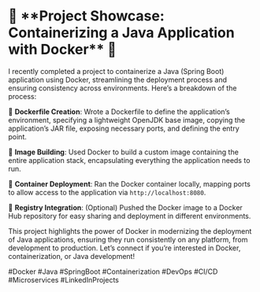 
<h1>🚀 **Project Showcase: Containerizing a Java Application with Docker** 🚀</h1>

I recently completed a project to containerize a Java (Spring Boot) application using Docker, streamlining the deployment process and ensuring consistency across environments. Here’s a breakdown of the process:

🔹 **Dockerfile Creation**: Wrote a Dockerfile to define the application’s environment, specifying a lightweight OpenJDK base image, copying the application’s JAR file, exposing necessary ports, and defining the entry point.

🔹 **Image Building**: Used Docker to build a custom image containing the entire application stack, encapsulating everything the application needs to run.

🔹 **Container Deployment**: Ran the Docker container locally, mapping ports to allow access to the application via `http://localhost:8080`.

🔹 **Registry Integration**: (Optional) Pushed the Docker image to a Docker Hub repository for easy sharing and deployment in different environments.


This project highlights the power of Docker in modernizing the deployment of Java applications, ensuring they run consistently on any platform, from development to production. Let’s connect if you’re interested in Docker, containerization, or Java development!

#Docker #Java #SpringBoot #Containerization #DevOps #CI/CD #Microservices #LinkedInProjects


